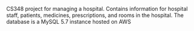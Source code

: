 CS348 project for managing a hospital. Contains information for hospital staff, patients, medicines, prescriptions, and rooms in the hospital.
The database is a MySQL 5.7 instance hosted on AWS
